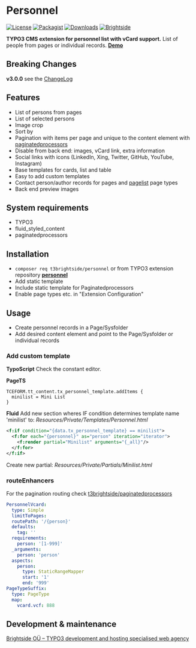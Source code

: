 # Personnel
[![License](https://poser.pugx.org/t3brightside/personnel/license)](LICENSE.txt)
[![Packagist](https://img.shields.io/packagist/v/t3brightside/personnel.svg?style=flat)](https://packagist.org/packages/t3brightside/personnel)
[![Downloads](https://poser.pugx.org/t3brightside/personnel/downloads)](https://packagist.org/packages/t3brightside/personnel)
[![Brightside](https://img.shields.io/badge/by-t3brightside.com-orange.svg?style=flat)](https://t3brightside.com)

**TYPO3 CMS extension for personnel list with vCard support.**
List of people from pages or individual records.
**[Demo](https://microtemplate.t3brightside.com/)**

## Breaking Changes
**v3.0.0** see the [ChangeLog](ChangeLog)

## Features
- List of persons from pages
- List of selected persons
- Image crop
- Sort by
- Pagination with items per page and unique to the content element with [paginatedprocessors](https://github.com/t3brightside/paginatedprocessors)
- Disable from back end: images, vCard link, extra information
- Social links with icons (LinkedIn, Xing, Twitter, GitHub, YouTube, Instagram)
- Base templates for cards, list and table
- Easy to add custom templates
- Contact person/author records for pages and [pagelist](https://github.com/t3brightside/pagelist) page types
- Back end preview images

## System requirements
- TYPO3
- fluid_styled_content
- paginatedprocessors

## Installation
- `composer req t3brightside/personnel` or from TYPO3 extension repository **[personnel](https://extensions.typo3.org/extension/personnel/)**
- Add static template
- Include static template for Paginatedprocessors
- Enable page types etc. in "Extension Configuration"

## Usage
- Create personnel records in a Page/Sysfolder
- Add desired content element and point to the Page/Sysfolder or individual records

### Add custom template
**TypoScript**
Check the constant editor.

**PageTS**
```
TCEFORM.tt_content.tx_personnel_template.addItems {
  minilist = Mini List
}
```

**Fluid**
Add new section wheres IF condition determines template name 'minilist' to: _Resources/Private/Templates/Personnel.html_
```xml
<f:if condition="{data.tx_personnel_template} == minilist">
  <f:for each="{personnel}" as="person" iteration="iterator">
    <f:render partial="Minilist" arguments="{_all}"/>
  </f:for>
</f:if>
```
Create new partial: _Resources/Private/Partials/Minilist.html_

### routeEnhancers
For the pagination routing check [t3brightside/paginatedprocessors](https://github.com/t3brightside/paginatedprocessors#readme)
```yaml
PersonnelVcard:
  type: Simple
  limitToPages:
  routePath: '/{person}'
  defaults:
    tag: ''
  requirements:
    person: '[1-999]'
  _arguments:
    person: 'person'
  aspects:
    person:
      type: StaticRangeMapper
      start: '1'
      end: '999'
PageTypeSuffix:
  type: PageType
  map:
    vcard.vcf: 888
```

## Development & maintenance
[Brightside OÜ – TYPO3 development and hosting specialised web agency](https://t3brightside.com/)
